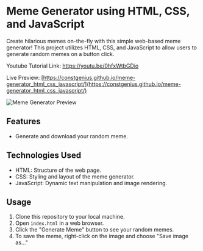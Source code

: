 # Meme Generator using HTML, CSS, and JavaScript

Create hilarious memes on-the-fly with this simple web-based meme generator! This project utilizes HTML, CSS, and JavaScript to allow users to generate random memes on a button click.

Youtube Tutorial Link: https://youtu.be/0hfxWtbGDio

Live Preview: [https://constgenius.github.io/meme-generator_html_css_javascript/](https://constgenius.github.io/meme-generator_html_css_javascript/) 

![Meme Generator Preview](images/Modern_Meme_Generator_in_html_css_javascript.png)

## Features
- Generate and download your random meme.

## Technologies Used
- HTML: Structure of the web page.
- CSS: Styling and layout of the meme generator.
- JavaScript: Dynamic text manipulation and image rendering.

## Usage
1. Clone this repository to your local machine.
2. Open `index.html` in a web browser.
6. Click the "Generate Meme" button to see your random memes.
7. To save the meme, right-click on the image and choose "Save image as..."
